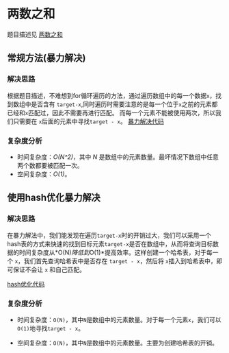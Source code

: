 # 两数之和 

题目描述见 [两数之和](https://leetcode-cn.com/problems/two-sum/)

## 常规方法(暴力解决)

### 解决思路

根据题目描述，不难想到for循环遍历的方法，通过遍历数组中的每一个数据`x`，找到数组中是否含有 `target-x`,同时遍历时需要注意的是每一个位于`x`之前的元素都已经和`x`匹配过，因此不需要再进行匹配。
而每一个元素不能被使用两次，所以我们只需要在 `x`后面的元素中寻找`target - x`。
[暴力解决代码](https://github.com/zhuyu126/Leetcode-Ex/blob/master/Leetcode-001/code/Solution1.java)

### 复杂度分析

- 时间复杂度：*O(N^2)*，其中 *N* 是数组中的元素数量。最坏情况下数组中任意两个数都要被匹配一次。
- 空间复杂度：*O(1)*。

## 使用hash优化暴力解决

### 解决思路

在暴力解法中，我们能发现在遍历`target-x`时的开销过大，我们可以采用一个hash表的方式来快速的找到目标元素`target-x`是否在数组中，从而将查询目标数据的时间复杂度从*O(N)*降低到*O(1)*提高效率。这样创建一个哈希表，对于每一个 `x`，我们首先查询哈希表中是否存在 `target - x`，然后将 `x`插入到哈希表中，即可保证不会让 `x` 和自己匹配。

[hash优化代码](https://github.com/zhuyu126/Leetcode-Ex/blob/master/Leetcode-001/code/Solution2.java)

### 复杂度分析

* 时间复杂度：`O(N)`，其中`N`是数组中的元素数量。对于每一个元素`x`，我们可以`O(1)`地寻找`target - x`。

* 空间复杂度：`O(N)`，其中`N`是数组中的元素数量。主要为创建哈希表的开销。